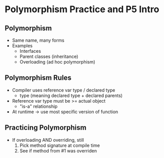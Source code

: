 # Polymorphism Practice and P5 Intro

## Polymorphism
- Same name, many forms 
- Examples
    - Interfaces
    - Parent classes (inheritance)
    - Overloading (ad hoc polymorphism)

## Polymorphism Rules
- Compiler uses reference var type / declared type
    - type (meaning declared type + declared parents)
- Reference var type must be >= actual object
    - "is-a" relationship
- At runtime -> use most specific version of function

## Practicing Polymorphism
- If overloading AND overriding, still
    1. Pick method signature at compile time
    2. See if method from #1 was overriden